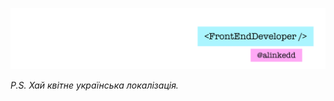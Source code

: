 <!--
**alinkedd/alinkedd** is a ✨ _special_ ✨ repository because its `README.md` (this file) appears on your GitHub profile.
-->

[<img src="assets/background.png" alt="background image for profile"/>](https://www.linkedin.com/in/alina-listunova/)

*P.S. Хай квітне українська локалізація.*
